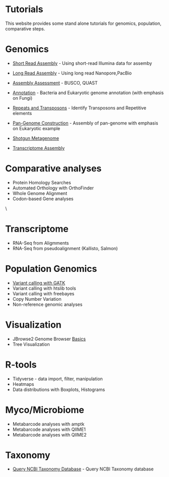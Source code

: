 # Tutorials

This website provides some stand alone tutorials for genomics, population, comparative steps.

# Genomics

* [Short Read Assembly](Genomics/Assembly) - Using short-read Illumina data for assemby
* [Long Read Assembly](Genomics/Long_Read_Assembly) - Using long read Nanopore,PacBio
* [Assembly Assessment](Genomics/Genome_Assessment) - BUSCO, QUAST
* [Annotation](Genomics/Genome_Annotation) - Bacteria and Eukaryotic genome annotation (with emphasis on Fungi)
* [Repeats and Transposons](Genomics/TE_Repeats) - Identify Transposons and Repetitive elements

* [Pan-Genome Construction](Genomes/Pangenome) - Assembly of pan-genome with emphasis on Eukaryotic example
* [Shotgun Metagenome](Genomics/Metagenome_Assembly)
* [Transcriptome Assembly](Genomics/Transcriptome_Assembly)

# Comparative analyses

* Protein Homology Searches
* Automated Orthology with OrthoFinder
* Whole Genome Alignment
* Codon-based Gene analyses

\
# Transcriptome

* RNA-Seq from Aligmments
* RNA-Seq from pseudoalignment (Kallisto, Salmon)

# Population Genomics

* [Variant calling with GATK](Population_Genomics/GATK)
* Variant calling with htslib tools
* Variant calling with freebayes
* Copy Number Variation
* Non-reference genomic analyses

# Visualization

* JBrowse2 Genome Browser [Basics](Viz/JBrowse_Basics)
* Tree Visualization

# R-tools

* Tidyverse - data import, filter, manipulation
* Heatmaps
* Data distributions with Boxplots, Histograms

# Myco/Microbiome

* Metabarcode analyses with amptk
* Metabarcode analyses with QIIME1
* Metabarcode analyses with QIIME2

# Taxonomy

* [Query NCBI Taxonomy Database](Taxonomy/Query_NCBI_Taxonomy) - Query NCBI Taxonomy database
